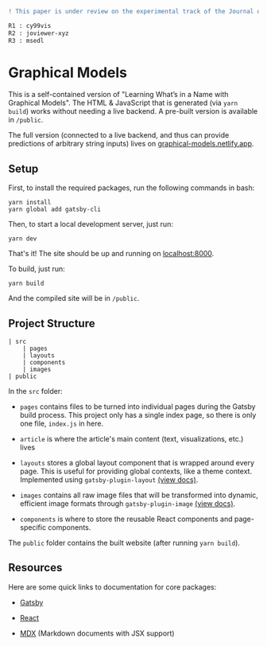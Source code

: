 ```diff
! This paper is under review on the experimental track of the Journal of Visualization and Interaction.

R1 : cy99vis
R2 : joviewer-xyz
R3 : msedl

```

# Graphical Models

This is a self-contained version of "Learning What’s in a Name with Graphical Models". The HTML & JavaScript that is generated (via `yarn build`) works without needing a live backend. A pre-built version is available in `/public`.

The full version (connected to a live backend, and thus can provide predictions of arbitrary string inputs) lives on [graphical-models.netlify.app](https://graphical-models.netlify.app).

## Setup

First, to install the required packages, run the following commands in bash:

```
yarn install
yarn global add gatsby-cli
```

Then, to start a local development server, just run:

```
yarn dev
```

That's it! The site should be up and running on [localhost:8000](http://localhost:8000).

To build, just run:

```
yarn build
```

And the compiled site will be in `/public`.

## Project Structure

```
| src
    | pages
    | layouts
    | components
    | images
| public
```

In the `src` folder:

- `pages` contains files to be turned into individual pages during the Gatsby build process. This project only has a single index page, so there is only one file, `index.js` in here.

- `article` is where the article's main content (text, visualizations, etc.) lives

- `layouts` stores a global layout component that is wrapped around every page. This is useful for providing global contexts, like a theme context. Implemented using `gatsby-plugin-layout` [(view docs)](https://www.gatsbyjs.com/plugins/gatsby-plugin-layout/).

- `images` contains all raw image files that will be transformed into dynamic, efficient image formats through `gatsby-plugin-image` [(view docs)](https://www.gatsbyjs.com/plugins/gatsby-plugin-image/).

- `components` is where to store the reusable React components and page-specific components.

The `public` folder contains the built website (after running `yarn build`).

## Resources

Here are some quick links to documentation for core packages:

- [Gatsby](https://www.gatsbyjs.com/docs/)

- [React](https://reactjs.org/docs/getting-started.html)

- [MDX](https://mdxjs.com) (Markdown documents with JSX support)

